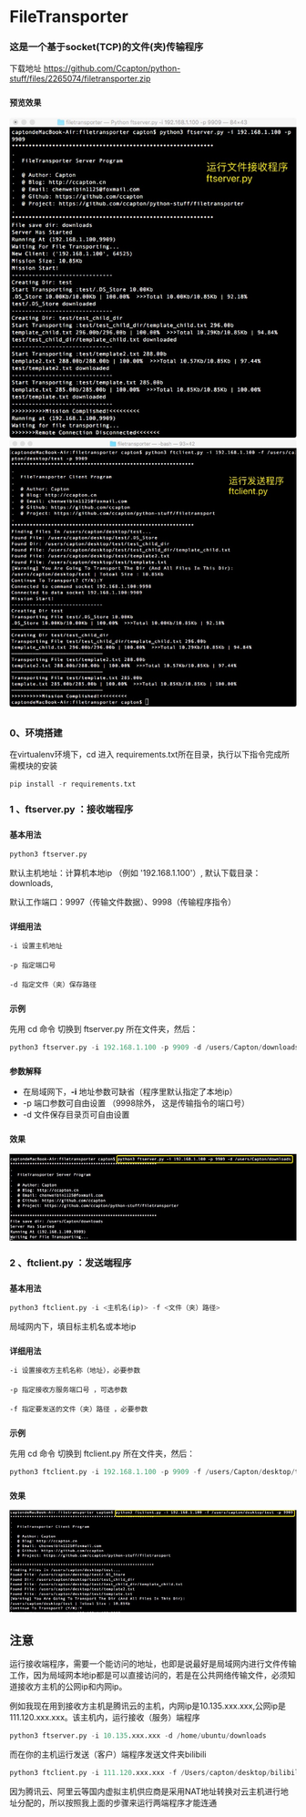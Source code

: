 # FileTransporter

### 这是一个基于socket(TCP)的文件(夹)传输程序
下载地址 https://github.com/Ccapton/python-stuff/files/2265074/filetransporter.zip
### `预览效果`
![](resource/runserver2.jpeg)
![](resource/runclient2.jpeg)
##

### 0、环境搭建
在virtualenv环境下，cd 进入 requirements.txt所在目录，执行以下指令完成所需模块的安装
```python
pip install -r requirements.txt
```



### 1 、ftserver.py ：**接收端程序**
 
### `基本用法`
```python
python3 ftserver.py 
```
默认主机地址：计算机本地ip （例如 '192.168.1.100'）,  默认下载目录： downloads,

默认工作端口：9997（传输文件数据）、9998（传输程序指令）

### `详细用法` 
```html
-i 设置主机地址

-p 指定端口号

-d 指定文件（夹）保存路径 
```
### `示例`

先用 cd 命令 切换到 ftserver.py 所在文件夹，然后：
```python
python3 ftserver.py -i 192.168.1.100 -p 9909 -d /users/Capton/downloads
```

### `参数解释`
- 在局域网下，**-i** 地址参数可缺省（程序里默认指定了本地ip）
- -p 端口参数可自由设置 （9998除外， 这是传输指令的端口号）
- -d 文件保存目录页可自由设置

### `效果`
![](resource/runserver.jpeg) 


### 2 、ftclient.py ：**发送端程序**
### `基本用法`
```python
python3 ftclient.py -i <主机名(ip)> -f <文件（夹）路径>
```
局域网内下，填目标主机名或本地ip
### `详细用法` 
```html
-i 设置接收方主机名称（地址），必要参数

-p 指定接收方服务端口号 ，可选参数

-f 指定要发送的文件（夹）路径 ，必要参数
```
### `示例`

先用 cd 命令 切换到 ftclient.py 所在文件夹，然后：
```python
python3 ftclient.py -i 192.168.1.100 -p 9909 -f /users/Capton/desktop/test
```


### `效果`
![](resource/runclient.jpg) 

## 注意
运行接收端程序，需要一个能访问的地址，也即是说最好是局域网内进行文件传输工作，因为局域网本地ip都是可以直接访问的，若是在公共网络传输文件，必须知道接收方主机的公网ip和内网ip。

例如我现在用到接收方主机是腾讯云的主机，内网ip是10.135.xxx.xxx,公网ip是111.120.xxx.xxx。该主机内，运行接收（服务）端程序

```python
python3 ftserver.py -i 10.135.xxx.xxx -d /home/ubuntu/downloads
```

而在你的主机运行发送（客户）端程序发送文件夹bilibili
```python
python3 ftclient.py -i 111.120.xxx.xxx -f /Users/capton/desktop/bilibili
```
因为腾讯云、阿里云等国内虚拟主机供应商是采用NAT地址转换对云主机进行地址分配的，所以按照我上面的步骤来运行两端程序才能连通

